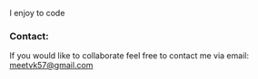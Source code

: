 I enjoy to code

### Contact:
If you would like to collaborate feel free to contact me via email: meetvk57@gmail.com <br/>


<!---
piro56/piro56 is a ✨ special ✨ repository because its `README.md` (this file) appears on your GitHub profile.
You can click the Preview link to take a look at your changes.
--->
